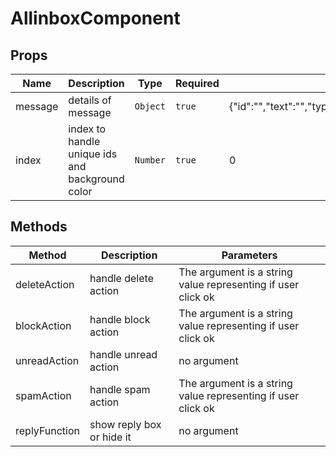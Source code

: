 # AllinboxComponent

## Props

<!-- @vuese:AllinboxComponent:props:start -->
|Name|Description|Type|Required|Default|
|---|---|---|---|---|
|message|details of message|`Object`|`true`|{"id":"","text":"","type":"","senderUsername":"","receiverUsername":"","subredditName":"","postTitle":"","subject":"","sendAt":"","isReply":"","isRead":""}|
|index|index to handle unique ids and background color|`Number`|`true`|0|

<!-- @vuese:AllinboxComponent:props:end -->


## Methods

<!-- @vuese:AllinboxComponent:methods:start -->
|Method|Description|Parameters|
|---|---|---|
|deleteAction|handle delete action|The argument is a string value representing if user click ok|
|blockAction|handle block action|The argument is a string value representing if user click ok|
|unreadAction|handle unread action|no argument|
|spamAction|handle spam action|The argument is a string value representing if user click ok|
|replyFunction|show reply box or hide it|no argument|

<!-- @vuese:AllinboxComponent:methods:end -->


